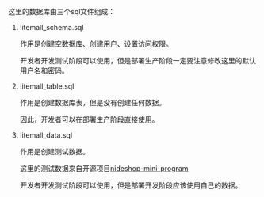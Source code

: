 这里的数据库由三个sql文件组成：

1. litemall_schema.sql

   作用是创建空数据库、创建用户、设置访问权限。

   开发者开发测试阶段可以使用，但是部署生产阶段一定要注意修改这里的默认用户名和密码。

2. litemall_table.sql

   作用是创建数据库表，但是没有创建任何数据。

   因此，开发者可以在部署生产阶段直接使用。

3. litemall_data.sql

   作用是创建测试数据。

   这里的测试数据来自开源项目[nideshop-mini-program](https://github.com/tumobi/nideshop-mini-program)

   开发者开发测试阶段可以使用，但是部署开发阶段应该使用自己的数据。